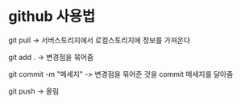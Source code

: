 # github 사용법

git pull -> 서버스토리지에서 로컬스토리지에 정보를 가져온다

git add . -> 변경점을 묶어줌

git commit -m "메세지" -> 변경점을 묶어준 것을 commit 메세지를 달아줌

git push -> 올림